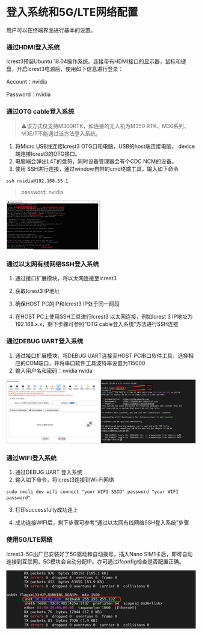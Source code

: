 # 登入系统和5G/LTE网络配置

用户可以在终端界面进行基本的设置。

### 通过HDMI登入系统

Icrest3预装Ubuntu 18.04操作系统。连接带有HDMI接口的显示器，鼠标和键盘，开启Icrest3电源后，使用如下信息进行登录：

Account：nvidia

Password：nvidia

### 通过OTG cable登入系统

> ⚠️该方式仅支持M300RTK，如连接的无人机为M350 RTK、M30系列、M3E/T不能通过该方法登入系统。

1. 将Micro USB线连接Icrest3 OTG口和电脑，USB的host端连接电脑， device端连接Icrest3的OTG接口。
2. 电脑端会弹出L4T的盘符，同时设备管理器会有个CDC NCM的设备。
3. 使用 SSH进行连接，通过window自带的cmd终端工具，输入如下命令

```
ssh nvidia@192.168.55.1
```

> password: nvidia

<img src="../images/%E9%80%9A%E8%BF%87OTG%20cable%E7%99%BB%E5%85%A5%E7%B3%BB%E7%BB%9F%20.jpg" alt="通过OTG cable登入系统 " style="zoom: 25%;" />

### 通过以太网有线网络SSH登入系统

1. 通过接口扩展模块，将以太网连接至Icrest3
2.  获取Icrest3 IP地址
3. 确保HOST PC的IP和Icrest3 IP处于同一网段

4. 在HOST PC上使用SSH工具进行Icrest3 以太网连接，例如Icrest 3 IP地址为 192.168.x.x，剩下步骤可参照“OTG cable登入系统”方法进行SSH连接

### 通过DEBUG UART登入系统

1. 通过接口扩展模块，将DEBUG UART连接至HOST PC串口软件工具，选择相应的COM端口，并将串口软件工具波特率设置为115000
2. 输入用户名和密码：nvidia nvida

![通过DEBUG UART登入系统 ](../images/%E9%80%9A%E8%BF%87DEBUG%20UART%E7%99%BB%E5%85%A5%E7%B3%BB%E7%BB%9F%20.jpg)

### 通过WIFI登入系统

1. 通过DEBUG UART 登入系统
2. 输入如下命令，将Icrest3连接到Wi-Fi网络

```
sudo nmcli dev wifi connect "your WIFI SSID" password "your WIFI password"
```

3. 打印successfully成功连上

4. 成功连接WIFI后，剩下步骤可参考“通过以太网有线网络SSH登入系统”步骤

### 使用5G/LTE网络

Icrest3-5G出厂已安装好了5G驱动和自动拨号，插入Nano SIM1卡后，即可自动连接到互联网。5G模块会自动分配IP。亦可通过ifconfig检查是否配置正确。

![拨号成功](../images/%E6%8B%A8%E5%8F%B7%E6%88%90%E5%8A%9F.jpg)